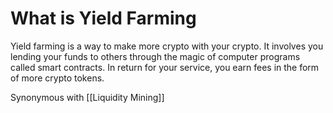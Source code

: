 # What is Yield Farming
Yield farming is a way to make more crypto with your crypto. It involves you lending your funds to others through the magic of computer programs called smart contracts. In return for your service, you earn fees in the form of more crypto tokens.

Synonymous with [[Liquidity Mining]]